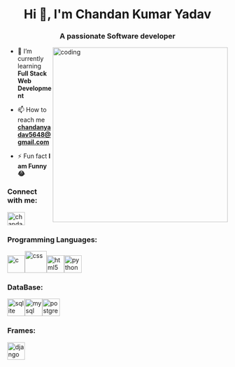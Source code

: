 <h1 align="center">Hi 👋, I'm Chandan Kumar Yadav</h1>
<h3 align="center">A passionate Software developer</h3>

<img align="right" alt="coding" width="400" src="https://camo.githubusercontent.com/cae12fddd9d6982901d82580bdf321d81fb299141098ca1c2d4891870827bf17/68747470733a2f2f6d69726f2e6d656469756d2e636f6d2f6d61782f313336302f302a37513379765349765f7430696f4a2d5a2e676966">



- 🌱 I’m currently learning **Full Stack Web Development**

- 📫 How to reach me **chandanyadav5648@gmail.com**

- ⚡ Fun fact **I am Funny😂**

<h3 align="left">Connect with me:</h3>
<p align="left">
<a href="https://www.linkedin.com/in/chandan-kumar-yadav-829736171?utm_source=share&utm_campaign=share_via&utm_content=profile&utm_medium=android_app" target="blank"><img align="center" src="https://cdn-icons-png.flaticon.com/512/174/174857.png" alt="chandan kumar yadav" height="30" width="40" /></a>
</p>

<h3 align="left">Programming Languages:</h3>
<p align="left"><img src="https://upload.wikimedia.org/wikipedia/commons/thumb/1/18/C_Programming_Language.svg/926px-C_Programming_Language.svg.png" alt="c" width="40" height="40"/><img src="https://cdn.pixabay.com/photo/2017/08/05/11/16/logo-2582747_1280.png" alt="css" width="50" height="50"/><img src="https://cdn4.iconfinder.com/data/icons/flat-brand-logo-2/512/html5-512.png" alt="html5" width="40" height="40"/><img src="https://cdn3.iconfinder.com/data/icons/logos-and-brands-adobe/512/267_Python-512.png" alt="python" width="40" height="40"/></p>

<h3 align="left">DataBase:</h3>
<p align="left"><img src="https://www.vectorlogo.zone/logos/sqlite/sqlite-icon.svg" alt="sqlite" width="40" height="40"/><img src="https://www.freepnglogos.com/uploads/logo-mysql-png/logo-mysql-mysql-logo-png-images-are-download-crazypng-21.png" alt="mysql" width="40" height="40"/><img src="https://encrypted-tbn0.gstatic.com/images?q=tbn:ANd9GcTQMPALmKUiJ0kOHRwhb8fjHB4ZEc874Zuz6Ucje5w&s" alt="postgresql" width="40" height="40"/></p>

<h3 align="left">Frames:</h3>
<p align="left"><img src="https://cdn.worldvectorlogo.com/logos/django.svg" alt="django" width="40" height="40"/></p>

